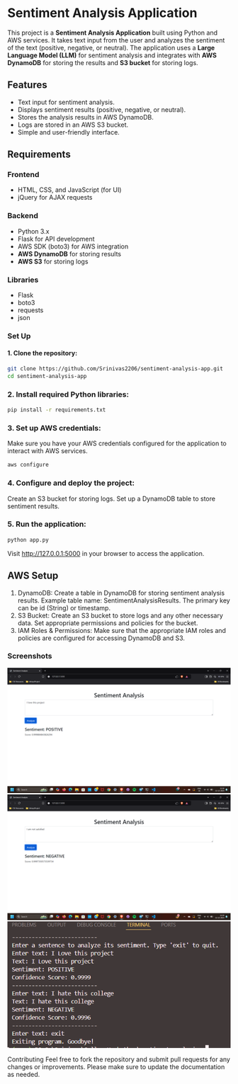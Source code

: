 # Sentiment Analysis Application

This project is a **Sentiment Analysis Application** built using Python and AWS services. It takes text input from the user and analyzes the sentiment of the text (positive, negative, or neutral). The application uses a **Large Language Model (LLM)** for sentiment analysis and integrates with **AWS DynamoDB** for storing the results and **S3 bucket** for storing logs.

## Features

- Text input for sentiment analysis.
- Displays sentiment results (positive, negative, or neutral).
- Stores the analysis results in AWS DynamoDB.
- Logs are stored in an AWS S3 bucket.
- Simple and user-friendly interface.

## Requirements

### Frontend
- HTML, CSS, and JavaScript (for UI)
- jQuery for AJAX requests

### Backend
- Python 3.x
- Flask for API development
- AWS SDK (boto3) for AWS integration
- **AWS DynamoDB** for storing results
- **AWS S3** for storing logs

### Libraries
- Flask
- boto3
- requests
- json

### Set Up

#### 1. Clone the repository:

```bash
git clone https://github.com/Srinivas2206/sentiment-analysis-app.git
cd sentiment-analysis-app
```
### 2. Install required Python libraries:

```bash
pip install -r requirements.txt
```

### 3. Set up AWS credentials:
Make sure you have your AWS credentials configured for the application to interact with AWS services.
```bash
aws configure
```

### 4. Configure and deploy the project:
Create an S3 bucket for storing logs.
Set up a DynamoDB table to store sentiment results.

### 5. Run the application:
```bash
python app.py
```
Visit http://127.0.0.1:5000 in your browser to access the application.

## AWS Setup
1. DynamoDB:
Create a table in DynamoDB for storing sentiment analysis results. Example table name: SentimentAnalysisResults.
The primary key can be id (String) or timestamp.
2. S3 Bucket:
Create an S3 bucket to store logs and any other necessary data.
Set appropriate permissions and policies for the bucket.
3. IAM Roles & Permissions:
Make sure that the appropriate IAM roles and policies are configured for accessing DynamoDB and S3.


### Screenshots

![Alt text](screenshots/Screenshot1.png)
![Alt text](screenshots/Screenshot2.png)
![Alt text](screenshots/Screenshot3.png)

Contributing
Feel free to fork the repository and submit pull requests for any changes or improvements. Please make sure to update the documentation as needed.
